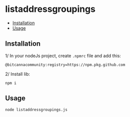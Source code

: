 # listaddressgroupings

*   [Installation](#installation "Installation")
*   [Usage](#usage "Usage")

## Installation 

1/ In your nodeJs project, create `.npmrc` file and add this:  
	
`@bitcannacommunity:registry=https://npm.pkg.github.com`

2/ Install lib:  

`npm i`

## Usage  

    node listaddressgroupings.js
